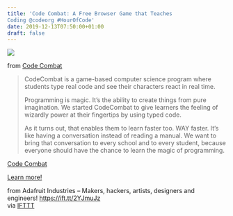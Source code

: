 ```yaml
---
title: 'Code Combat: A Free Browser Game that Teaches
Coding @codeorg #HourOfCode'
date: 2019-12-13T07:50:00+01:00
draft: false
---
```


![](https://cdn-blog.adafruit.com/uploads/2019/12/glacier-600x352.png)

from [Code Combat](https://codecombat.com/home)

> CodeCombat is a game-based computer science program where students type real code and see their characters react in real time.
> 
> Programming is magic. It’s the ability to create things from pure imagination. We started CodeCombat to give learners the feeling of wizardly power at their fingertips by using typed code.
> 
> As it turns out, that enables them to learn faster too. WAY faster. It’s like having a conversation instead of reading a manual. We want to bring that conversation to every school and to every student, because everyone should have the chance to learn the magic of programming.

[Code Combat](https://codecombat.com/home)

[Learn more!](https://codecombat.com/about)

  
  
from Adafruit Industries – Makers, hackers, artists, designers and engineers! https://ift.tt/2YJmuJz  
via [IFTTT](https://ifttt.com/?ref=da&site=blogger)
